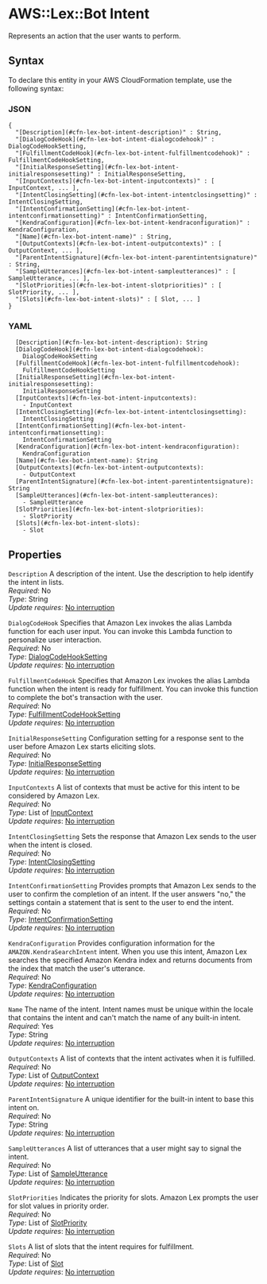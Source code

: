 # AWS::Lex::Bot Intent<a name="aws-properties-lex-bot-intent"></a>

Represents an action that the user wants to perform\.

## Syntax<a name="aws-properties-lex-bot-intent-syntax"></a>

To declare this entity in your AWS CloudFormation template, use the following syntax:

### JSON<a name="aws-properties-lex-bot-intent-syntax.json"></a>

```
{
  "[Description](#cfn-lex-bot-intent-description)" : String,
  "[DialogCodeHook](#cfn-lex-bot-intent-dialogcodehook)" : DialogCodeHookSetting,
  "[FulfillmentCodeHook](#cfn-lex-bot-intent-fulfillmentcodehook)" : FulfillmentCodeHookSetting,
  "[InitialResponseSetting](#cfn-lex-bot-intent-initialresponsesetting)" : InitialResponseSetting,
  "[InputContexts](#cfn-lex-bot-intent-inputcontexts)" : [ InputContext, ... ],
  "[IntentClosingSetting](#cfn-lex-bot-intent-intentclosingsetting)" : IntentClosingSetting,
  "[IntentConfirmationSetting](#cfn-lex-bot-intent-intentconfirmationsetting)" : IntentConfirmationSetting,
  "[KendraConfiguration](#cfn-lex-bot-intent-kendraconfiguration)" : KendraConfiguration,
  "[Name](#cfn-lex-bot-intent-name)" : String,
  "[OutputContexts](#cfn-lex-bot-intent-outputcontexts)" : [ OutputContext, ... ],
  "[ParentIntentSignature](#cfn-lex-bot-intent-parentintentsignature)" : String,
  "[SampleUtterances](#cfn-lex-bot-intent-sampleutterances)" : [ SampleUtterance, ... ],
  "[SlotPriorities](#cfn-lex-bot-intent-slotpriorities)" : [ SlotPriority, ... ],
  "[Slots](#cfn-lex-bot-intent-slots)" : [ Slot, ... ]
}
```

### YAML<a name="aws-properties-lex-bot-intent-syntax.yaml"></a>

```
  [Description](#cfn-lex-bot-intent-description): String
  [DialogCodeHook](#cfn-lex-bot-intent-dialogcodehook):
    DialogCodeHookSetting
  [FulfillmentCodeHook](#cfn-lex-bot-intent-fulfillmentcodehook):
    FulfillmentCodeHookSetting
  [InitialResponseSetting](#cfn-lex-bot-intent-initialresponsesetting):
    InitialResponseSetting
  [InputContexts](#cfn-lex-bot-intent-inputcontexts):
    - InputContext
  [IntentClosingSetting](#cfn-lex-bot-intent-intentclosingsetting):
    IntentClosingSetting
  [IntentConfirmationSetting](#cfn-lex-bot-intent-intentconfirmationsetting):
    IntentConfirmationSetting
  [KendraConfiguration](#cfn-lex-bot-intent-kendraconfiguration):
    KendraConfiguration
  [Name](#cfn-lex-bot-intent-name): String
  [OutputContexts](#cfn-lex-bot-intent-outputcontexts):
    - OutputContext
  [ParentIntentSignature](#cfn-lex-bot-intent-parentintentsignature): String
  [SampleUtterances](#cfn-lex-bot-intent-sampleutterances):
    - SampleUtterance
  [SlotPriorities](#cfn-lex-bot-intent-slotpriorities):
    - SlotPriority
  [Slots](#cfn-lex-bot-intent-slots):
    - Slot
```

## Properties<a name="aws-properties-lex-bot-intent-properties"></a>

`Description` <a name="cfn-lex-bot-intent-description"></a>
A description of the intent\. Use the description to help identify the intent in lists\.  
_Required_: No  
_Type_: String  
_Update requires_: [No interruption](https://docs.aws.amazon.com/AWSCloudFormation/latest/UserGuide/using-cfn-updating-stacks-update-behaviors.html#update-no-interrupt)

`DialogCodeHook` <a name="cfn-lex-bot-intent-dialogcodehook"></a>
Specifies that Amazon Lex invokes the alias Lambda function for each user input\. You can invoke this Lambda function to personalize user interaction\.  
_Required_: No  
_Type_: [DialogCodeHookSetting](aws-properties-lex-bot-dialogcodehooksetting.md)  
_Update requires_: [No interruption](https://docs.aws.amazon.com/AWSCloudFormation/latest/UserGuide/using-cfn-updating-stacks-update-behaviors.html#update-no-interrupt)

`FulfillmentCodeHook` <a name="cfn-lex-bot-intent-fulfillmentcodehook"></a>
Specifies that Amazon Lex invokes the alias Lambda function when the intent is ready for fulfillment\. You can invoke this function to complete the bot's transaction with the user\.  
_Required_: No  
_Type_: [FulfillmentCodeHookSetting](aws-properties-lex-bot-fulfillmentcodehooksetting.md)  
_Update requires_: [No interruption](https://docs.aws.amazon.com/AWSCloudFormation/latest/UserGuide/using-cfn-updating-stacks-update-behaviors.html#update-no-interrupt)

`InitialResponseSetting` <a name="cfn-lex-bot-intent-initialresponsesetting"></a>
Configuration setting for a response sent to the user before Amazon Lex starts eliciting slots\.  
_Required_: No  
_Type_: [InitialResponseSetting](aws-properties-lex-bot-initialresponsesetting.md)  
_Update requires_: [No interruption](https://docs.aws.amazon.com/AWSCloudFormation/latest/UserGuide/using-cfn-updating-stacks-update-behaviors.html#update-no-interrupt)

`InputContexts` <a name="cfn-lex-bot-intent-inputcontexts"></a>
A list of contexts that must be active for this intent to be considered by Amazon Lex\.  
_Required_: No  
_Type_: List of [InputContext](aws-properties-lex-bot-inputcontext.md)  
_Update requires_: [No interruption](https://docs.aws.amazon.com/AWSCloudFormation/latest/UserGuide/using-cfn-updating-stacks-update-behaviors.html#update-no-interrupt)

`IntentClosingSetting` <a name="cfn-lex-bot-intent-intentclosingsetting"></a>
Sets the response that Amazon Lex sends to the user when the intent is closed\.  
_Required_: No  
_Type_: [IntentClosingSetting](aws-properties-lex-bot-intentclosingsetting.md)  
_Update requires_: [No interruption](https://docs.aws.amazon.com/AWSCloudFormation/latest/UserGuide/using-cfn-updating-stacks-update-behaviors.html#update-no-interrupt)

`IntentConfirmationSetting` <a name="cfn-lex-bot-intent-intentconfirmationsetting"></a>
Provides prompts that Amazon Lex sends to the user to confirm the completion of an intent\. If the user answers "no," the settings contain a statement that is sent to the user to end the intent\.  
_Required_: No  
_Type_: [IntentConfirmationSetting](aws-properties-lex-bot-intentconfirmationsetting.md)  
_Update requires_: [No interruption](https://docs.aws.amazon.com/AWSCloudFormation/latest/UserGuide/using-cfn-updating-stacks-update-behaviors.html#update-no-interrupt)

`KendraConfiguration` <a name="cfn-lex-bot-intent-kendraconfiguration"></a>
Provides configuration information for the `AMAZON.KendraSearchIntent` intent\. When you use this intent, Amazon Lex searches the specified Amazon Kendra index and returns documents from the index that match the user's utterance\.  
_Required_: No  
_Type_: [KendraConfiguration](aws-properties-lex-bot-kendraconfiguration.md)  
_Update requires_: [No interruption](https://docs.aws.amazon.com/AWSCloudFormation/latest/UserGuide/using-cfn-updating-stacks-update-behaviors.html#update-no-interrupt)

`Name` <a name="cfn-lex-bot-intent-name"></a>
The name of the intent\. Intent names must be unique within the locale that contains the intent and can't match the name of any built\-in intent\.  
_Required_: Yes  
_Type_: String  
_Update requires_: [No interruption](https://docs.aws.amazon.com/AWSCloudFormation/latest/UserGuide/using-cfn-updating-stacks-update-behaviors.html#update-no-interrupt)

`OutputContexts` <a name="cfn-lex-bot-intent-outputcontexts"></a>
A list of contexts that the intent activates when it is fulfilled\.  
_Required_: No  
_Type_: List of [OutputContext](aws-properties-lex-bot-outputcontext.md)  
_Update requires_: [No interruption](https://docs.aws.amazon.com/AWSCloudFormation/latest/UserGuide/using-cfn-updating-stacks-update-behaviors.html#update-no-interrupt)

`ParentIntentSignature` <a name="cfn-lex-bot-intent-parentintentsignature"></a>
A unique identifier for the built\-in intent to base this intent on\.  
_Required_: No  
_Type_: String  
_Update requires_: [No interruption](https://docs.aws.amazon.com/AWSCloudFormation/latest/UserGuide/using-cfn-updating-stacks-update-behaviors.html#update-no-interrupt)

`SampleUtterances` <a name="cfn-lex-bot-intent-sampleutterances"></a>
A list of utterances that a user might say to signal the intent\.  
_Required_: No  
_Type_: List of [SampleUtterance](aws-properties-lex-bot-sampleutterance.md)  
_Update requires_: [No interruption](https://docs.aws.amazon.com/AWSCloudFormation/latest/UserGuide/using-cfn-updating-stacks-update-behaviors.html#update-no-interrupt)

`SlotPriorities` <a name="cfn-lex-bot-intent-slotpriorities"></a>
Indicates the priority for slots\. Amazon Lex prompts the user for slot values in priority order\.  
_Required_: No  
_Type_: List of [SlotPriority](aws-properties-lex-bot-slotpriority.md)  
_Update requires_: [No interruption](https://docs.aws.amazon.com/AWSCloudFormation/latest/UserGuide/using-cfn-updating-stacks-update-behaviors.html#update-no-interrupt)

`Slots` <a name="cfn-lex-bot-intent-slots"></a>
A list of slots that the intent requires for fulfillment\.  
_Required_: No  
_Type_: List of [Slot](aws-properties-lex-bot-slot.md)  
_Update requires_: [No interruption](https://docs.aws.amazon.com/AWSCloudFormation/latest/UserGuide/using-cfn-updating-stacks-update-behaviors.html#update-no-interrupt)
